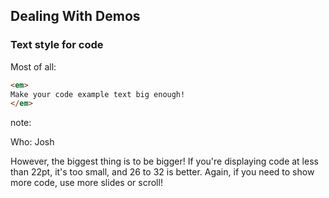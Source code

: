 ## Dealing With Demos

### Text style for code

Most of all:

```html
<em>
Make your code example text big enough!
</em>
```

note:

Who: Josh

However, the biggest thing is to be bigger!  If you're
displaying code at less than 22pt, it's too small, and
26 to 32 is better.  Again, if you need to show more code,
use more slides or scroll!
